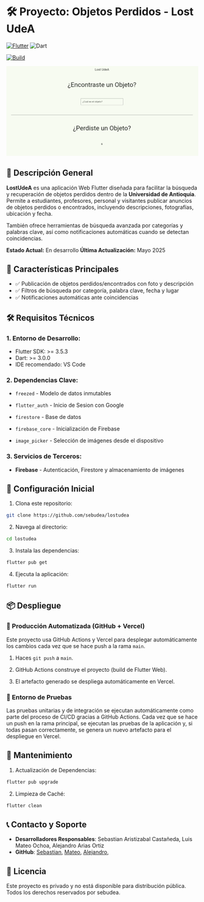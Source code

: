 # 🛠️ Proyecto: Objetos Perdidos - Lost UdeA

[![Flutter](https://img.shields.io/badge/Flutter-Framework-blue)](https://flutter.dev)
![Dart](https://img.shields.io/badge/Dart-Language-blue)

[![Build](https://github.com/sebudea/lostudea/actions/workflows/build.yml/badge.svg)](https://github.com/sebudea/lostudea/actions/workflows/build.yml)

![Screen App](assets/screenshot/captura.PNG)

## 📖 Descripción General

**LostUdeA** es una aplicación Web Flutter diseñada para facilitar la búsqueda y recuperación de objetos perdidos dentro de la **Universidad de Antioquia**.  
Permite a estudiantes, profesores, personal y visitantes publicar anuncios de objetos perdidos o encontrados, incluyendo descripciones, fotografías, ubicación y fecha.

También ofrece herramientas de búsqueda avanzada por categorías y palabras clave, así como notificaciones automáticas cuando se detectan coincidencias.

**Estado Actual:** En desarrollo
**Última Actualización:** Mayo 2025

## 🚀 Características Principales

- ✅ Publicación de objetos perdidos/encontrados con foto y descripción
- ✅ Filtros de búsqueda por categoría, palabra clave, fecha y lugar
- ✅ Notificaciones automáticas ante coincidencias

<!-- ## 📂 Estructura del Proyecto

```plaintext
root/
├── lib/                  # Código fuente principal
├── assets/               # Recursos como imágenes, fuentes, etc.
├── test/                 # Pruebas automatizadas
├── config/               # Archivos de configuración
├── scripts/              # Scripts de despliegue o utilitarios
├── README.md             # Este archivo
``` -->



## 🛠️ Requisitos Técnicos

### 1. Entorno de Desarrollo:

- Flutter SDK: >= 3.5.3
- Dart: >= 3.0.0
- IDE recomendado: VS Code

### 2. Dependencias Clave:

- `freezed` - Modelo de datos inmutables

- `flutter_auth` - Inicio de Sesion con Google

- `firestore` - Base de datos

- `firebase_core` - Inicialización de Firebase

- `image_picker` - Selección de imágenes desde el dispositivo

### 3. Servicios de Terceros:

- **Firebase** - Autenticación, Firestore y almacenamiento de imágenes


## 🔧 Configuración Inicial

1. Clona este repositorio:

```bash
git clone https://github.com/sebudea/lostudea
```

2. Navega al directorio:

```bash
cd lostudea
```

3. Instala las dependencias:

```bash
flutter pub get
```

4. Ejecuta la aplicación:

```bash
flutter run
```

## 📦 Despliegue

### 📍 Producción Automatizada (GitHub + Vercel)

Este proyecto usa GitHub Actions y Vercel para desplegar automáticamente los cambios cada vez que se hace push a la rama `main`.

1. Haces `git push` a `main`.

2. GitHub Actions construye el proyecto (build de Flutter Web).

3. El artefacto generado se despliega automáticamente en Vercel.

### 📍 Entorno de Pruebas

Las pruebas unitarias y de integración se ejecutan automáticamente como parte del proceso de CI/CD gracias a GitHub Actions. Cada vez que se hace un push en la rama principal, se ejecutan las pruebas de la aplicación y, si todas pasan correctamente, se genera un nuevo artefacto para el despliegue en Vercel.


## 🔄 Mantenimiento

1. Actualización de Dependencias:

```bash
flutter pub upgrade
```

2. Limpieza de Caché:

```bash
flutter clean
```

## 📞 Contacto y Soporte

- **Desarrolladores Responsables**: Sebastian Aristizabal Castañeda, Luis Mateo Ochoa, Alejandro Arias Ortiz
- **GitHub**: [Sebastian](https://github.com/sebudea), [Mateo](https://github.com/mate38a), [Alejandro](https://github.com/AlejoAriasO),

## 📝 Licencia
Este proyecto es privado y no está disponible para distribución pública. Todos los derechos reservados por sebudea.
